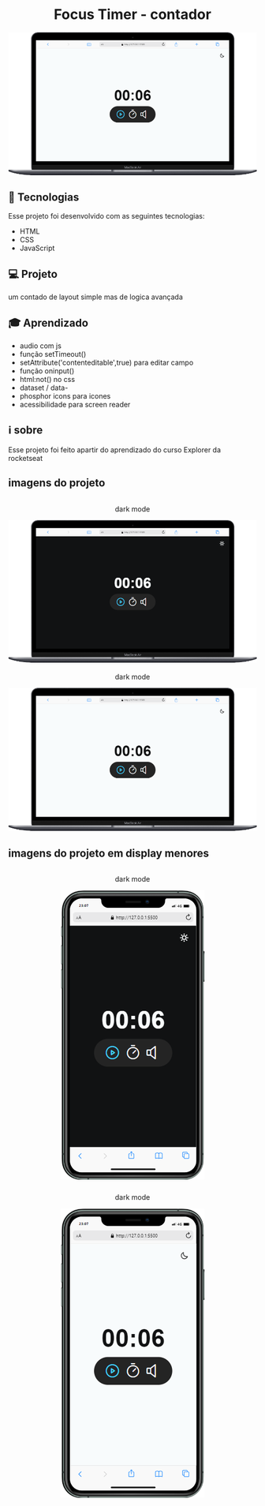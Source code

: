 <h1 align="center">Focus Timer - contador
</h1>
<img alt="jodo da memoria" src="./assets/project/desktop-light.png">

## 🚀 Tecnologias

Esse projeto foi desenvolvido com as seguintes tecnologias:

- HTML
- CSS
- JavaScript

## 💻 Projeto

um contado de layout simple mas de logica avançada

## 🎓 Aprendizado

- audio com js
- função setTimeout()
- setAttribute('contenteditable',true) para editar campo
- função oninput()
- html:not() no css
- dataset / data-
- phosphor icons para icones
- acessibilidade para screen reader

## ℹ️ sobre

Esse projeto foi feito apartir do aprendizado do curso Explorer da rocketseat

## imagens do projeto

<div align="center" style="display:flex;flex-wrap:wrap;justify-content:center;gap:3px" >
    <div  >
        <p>dark mode</p>
    <img alt="jodo da memoria" style="min-width:200;max-width:300" src="./assets/project/desktop-dark.png"  />
    </div>
    <div style="min-width:200;max-width:300">
        <p>dark mode</p>
    <img alt="jodo da memoria" style="min-width:200;max-width:300" src="./assets/project/desktop-light.png" />
    </div>
</div>

## imagens do projeto em display menores

<div align="center" style="display:flex;flex-wrap:wrap;justify-content:center;gap:10px" >
    <div  >
        <p>dark mode</p>
        <img alt="jodo da memoria" style="min-width:200;max-width:300" src="./assets/project/mobile-dark.png"  />
    </div>
    <div >
        <p>dark mode</p>
    <img alt="jodo da memoria" style="min-width:200;max-width:300" src="./assets/project/mobile-light.png" />
    </div>
    
   
</div>
